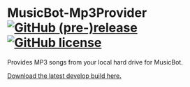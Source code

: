 # MusicBot-Mp3Provider [![GitHub (pre-)release](https://img.shields.io/github/release/BjoernPetersen/MusicBot-Mp3Provider/all.svg)](https://github.com/BjoernPetersen/MusicBot-Mp3Provider/releases) [![GitHub license](https://img.shields.io/github/license/BjoernPetersen/MusicBot-Mp3Provider.svg)](https://github.com/BjoernPetersen/MusicBot-Mp3Provider/blob/master/LICENSE)

Provides MP3 songs from your local hard drive for MusicBot.

[Download the latest develop build here.](https://felixgail.github.io/CircleCIArtifactProvider/index.html?vcs-type=github&user=BjoernPetersen&project=MusicBot-Mp3Provider&build=latest&branch=develop&filter=successful&path=dist/musicbot-mp3provider.jar&token=6a029f4b9fb46d65b56d658db2bea00e08980d14)
